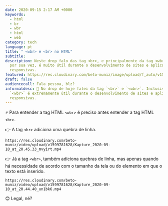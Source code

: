 ```yaml
---
date: 2020-09-15 2:17 AM +0000
keywords:
  - html
  - br
  - wbr
  - html
  - web
category: tech
language: pt
title: " <wbr> e <br> no HTML"
subtitle:
description: Neste drop falo das tag <br>, e principalmente da tag <wbr>, que
  por sua vez, é muito útil durante o desenvolvimento de sites e aplicações
  responsivas.
featured: https://res.cloudinary.com/beto-muniz/image/upload/f_auto/v1599781815/Titulo_Site_ynryt3.jpg
draft: false
audiencecall: Fala pessoa, blz?
informaldesc: 🎩 No drop de hoje falei da tag `<br>` e `<wbr>`. Inclusive, a tag
  `<wbr>` é extremamente útil durante o desenvolvimento de sites e aplicações
  responsivas.
---
```


⚡️ Para entender a tag HTML `<wbr>` é preciso antes entender a tag HTML `<br>`.

👉 A tag `<br>` adiciona uma quebra de linha.

```video
https://res.cloudinary.com/beto-muniz/video/upload/v1599781628/Kapture_2020-09-10_at_20.45.33_mvyirt.mp4
```

👉 Já a tag `<wbr>`, também adiciona quebras de linha, mas apenas quando há necessidade de acordo com o tamanho da tela ou do elemento em que o texto está inserido.

```video
https://res.cloudinary.com/beto-muniz/video/upload/v1599781628/Kapture_2020-09-10_at_20.44.40_un1bk6.mp4
```

😍 Legal, né?
